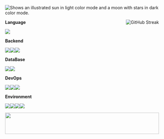<!-- <img src="https://capsule-render.vercel.app/api?type=venom&height=300&color=0:00aeff,100:e67efa&text=GarlGaru&section=header&descAlign=50&reversal=false&textBg=false&fontColor=dedede&animation=twinkling&fontAlign=34">

<img src="https://capsule-render.vercel.app/api?type=venom&height=300&color=0:00aeff,100:e67efa&text=GarlGaru&section=header&descAlign=50&reversal=false&textBg=false&fontColor=383838&animation=twinkling&fontAlign=34"> -->

<picture>
 <source media="(prefers-color-scheme: dark)" srcset="https://capsule-render.vercel.app/api?type=venom&height=300&color=0:00aeff,100:e67efa&text=GarlGaru&section=header&descAlign=50&reversal=false&textBg=false&fontColor=dedede&animation=twinkling&fontAlign=34">
 <img alt="Shows an illustrated sun in light color mode and a moon with stars in dark color mode." src="https://capsule-render.vercel.app/api?type=venom&height=300&color=0:00aeff,100:e67efa&text=GarlGaru&section=header&descAlign=50&reversal=false&textBg=false&fontColor=383838&animation=twinkling&fontAlign=34">
</picture>

<a href="https://git.io/streak-stats"><img src="https://streak-stats.demolab.com?user=GarlGaru&theme=java-dark&hide_border=true&border_radius=10&date_format=%5BY%20%5DM%20j" align="right" alt="GitHub Streak" /></a>

<!-- <img src="https://github-readme-stats.vercel.app/api/top-langs/?username=GarlGaru&layout=compact&theme=tokyonight&hide_border=true" alt="GitHub Streak" align=right /> -->

**Language**

<img src="https://img.shields.io/badge/Java-ED8B00?style=for-the-badge&logo=openjdk&logoColor=white">



**Backend**

<img src="https://img.shields.io/badge/Spring-6DB33F?style=for-the-badge&logo=spring&logoColor=white"><img src="https://img.shields.io/badge/Spring%20Boot-6DB33F?style=for-the-badge&logo=Spring%20Boot&logoColor=white"><img src="https://img.shields.io/badge/nginx-009639.svg?style=for-the-badge&logo=nginx&logoColor=white">


**DataBase**

<img src="https://img.shields.io/badge/MySQL-005C84?style=for-the-badge&logo=mysql&logoColor=white"><img src="https://img.shields.io/badge/PostgreSQL-316192?style=for-the-badge&logo=postgresql&logoColor=white">


**DevOps**

<img src="https://img.shields.io/badge/Git-F05032?style=for-the-badge&logo=Git&logoColor=white"><img src="https://img.shields.io/badge/-Github_Actions-2088FF?style=for-the-badge&logo=github-actions&logoColor=white"><img src="https://img.shields.io/badge/Docker-2496ED?style=for-the-badge&logo=Docker&logoColor=white">


**Environment**

<img src="https://img.shields.io/badge/intellij-000000.svg?style=for-the-badge&logo=intellijidea&logoColor=white"/><img src="https://img.shields.io/badge/Figma-F24E1E?style=for-the-badge&logo=Figma&logoColor=white"/><img src="https://img.shields.io/badge/Jira-0052CC?style=for-the-badge&logo=jira&logoColor=white"/><img src="https://img.shields.io/badge/Notion-000000?style=for-the-badge&logo=notion&logoColor=white"/>




<img src="https://render.gitanimals.org/lines/GarlGaru?pet-id=630641350049098001&contribution-view=false" width="100%" height="70"/>

